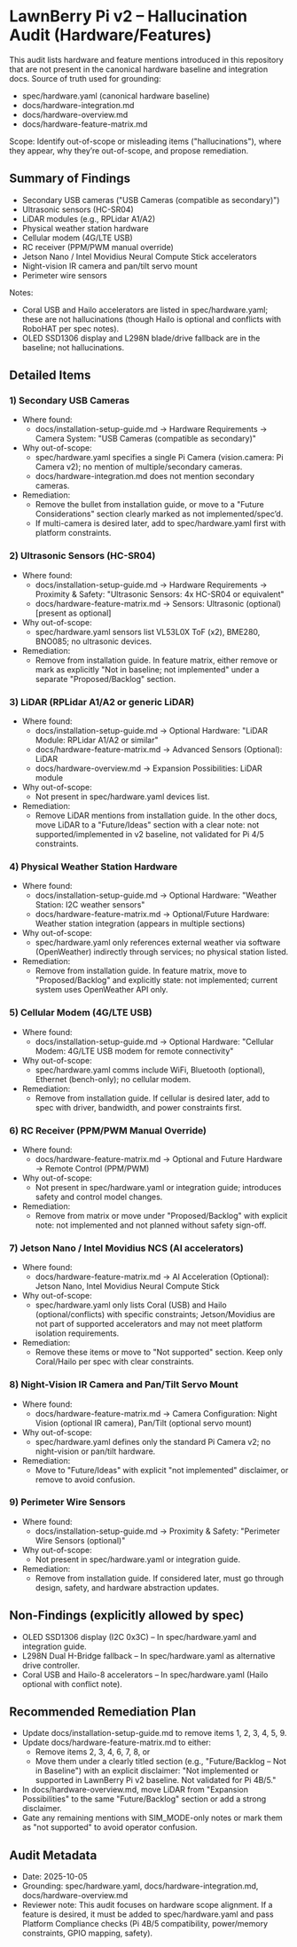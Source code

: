 # LawnBerry Pi v2 – Hallucination Audit (Hardware/Features)

This audit lists hardware and feature mentions introduced in this repository that are not present in the canonical hardware baseline and integration docs. Source of truth used for grounding:
- spec/hardware.yaml (canonical hardware baseline)
- docs/hardware-integration.md
- docs/hardware-overview.md
- docs/hardware-feature-matrix.md

Scope: Identify out-of-scope or misleading items ("hallucinations"), where they appear, why they’re out-of-scope, and propose remediation.

## Summary of Findings

- Secondary USB cameras ("USB Cameras (compatible as secondary)")
- Ultrasonic sensors (HC-SR04)
- LiDAR modules (e.g., RPLidar A1/A2)
- Physical weather station hardware
- Cellular modem (4G/LTE USB)
- RC receiver (PPM/PWM manual override)
- Jetson Nano / Intel Movidius Neural Compute Stick accelerators
- Night-vision IR camera and pan/tilt servo mount
- Perimeter wire sensors

Notes:
- Coral USB and Hailo accelerators are listed in spec/hardware.yaml; these are not hallucinations (though Hailo is optional and conflicts with RoboHAT per spec notes).
- OLED SSD1306 display and L298N blade/drive fallback are in the baseline; not hallucinations.

## Detailed Items

### 1) Secondary USB Cameras
- Where found:
  - docs/installation-setup-guide.md → Hardware Requirements → Camera System: "USB Cameras (compatible as secondary)"
- Why out-of-scope:
  - spec/hardware.yaml specifies a single Pi Camera (vision.camera: Pi Camera v2); no mention of multiple/secondary cameras.
  - docs/hardware-integration.md does not mention secondary cameras.
- Remediation:
  - Remove the bullet from installation guide, or move to a "Future Considerations" section clearly marked as not implemented/spec’d.
  - If multi-camera is desired later, add to spec/hardware.yaml first with platform constraints.

### 2) Ultrasonic Sensors (HC-SR04)
- Where found:
  - docs/installation-setup-guide.md → Hardware Requirements → Proximity & Safety: "Ultrasonic Sensors: 4x HC-SR04 or equivalent"
  - docs/hardware-feature-matrix.md → Sensors: Ultrasonic (optional) [present as optional]
- Why out-of-scope:
  - spec/hardware.yaml sensors list VL53L0X ToF (x2), BME280, BNO085; no ultrasonic devices.
- Remediation:
  - Remove from installation guide. In feature matrix, either remove or mark as explicitly "Not in baseline; not implemented" under a separate "Proposed/Backlog" section.

### 3) LiDAR (RPLidar A1/A2 or generic LiDAR)
- Where found:
  - docs/installation-setup-guide.md → Optional Hardware: "LiDAR Module: RPLidar A1/A2 or similar"
  - docs/hardware-feature-matrix.md → Advanced Sensors (Optional): LiDAR
  - docs/hardware-overview.md → Expansion Possibilities: LiDAR module
- Why out-of-scope:
  - Not present in spec/hardware.yaml devices list.
- Remediation:
  - Remove LiDAR mentions from installation guide. In the other docs, move LiDAR to a "Future/Ideas" section with a clear note: not supported/implemented in v2 baseline, not validated for Pi 4/5 constraints.

### 4) Physical Weather Station Hardware
- Where found:
  - docs/installation-setup-guide.md → Optional Hardware: "Weather Station: I2C weather sensors"
  - docs/hardware-feature-matrix.md → Optional/Future Hardware: Weather station integration (appears in multiple sections)
- Why out-of-scope:
  - spec/hardware.yaml only references external weather via software (OpenWeather) indirectly through services; no physical station listed.
- Remediation:
  - Remove from installation guide. In feature matrix, move to "Proposed/Backlog" and explicitly state: not implemented; current system uses OpenWeather API only.

### 5) Cellular Modem (4G/LTE USB)
- Where found:
  - docs/installation-setup-guide.md → Optional Hardware: "Cellular Modem: 4G/LTE USB modem for remote connectivity"
- Why out-of-scope:
  - spec/hardware.yaml comms include WiFi, Bluetooth (optional), Ethernet (bench-only); no cellular modem.
- Remediation:
  - Remove from installation guide. If cellular is desired later, add to spec with driver, bandwidth, and power constraints first.

### 6) RC Receiver (PPM/PWM Manual Override)
- Where found:
  - docs/hardware-feature-matrix.md → Optional and Future Hardware → Remote Control (PPM/PWM)
- Why out-of-scope:
  - Not present in spec/hardware.yaml or integration guide; introduces safety and control model changes.
- Remediation:
  - Remove from matrix or move under "Proposed/Backlog" with explicit note: not implemented and not planned without safety sign-off.

### 7) Jetson Nano / Intel Movidius NCS (AI accelerators)
- Where found:
  - docs/hardware-feature-matrix.md → AI Acceleration (Optional): Jetson Nano, Intel Movidius Neural Compute Stick
- Why out-of-scope:
  - spec/hardware.yaml only lists Coral (USB) and Hailo (optional/conflicts) with specific constraints; Jetson/Movidius are not part of supported accelerators and may not meet platform isolation requirements.
- Remediation:
  - Remove these items or move to "Not supported" section. Keep only Coral/Hailo per spec with clear constraints.

### 8) Night-Vision IR Camera and Pan/Tilt Servo Mount
- Where found:
  - docs/hardware-feature-matrix.md → Camera Configuration: Night Vision (optional IR camera), Pan/Tilt (optional servo mount)
- Why out-of-scope:
  - spec/hardware.yaml defines only the standard Pi Camera v2; no night-vision or pan/tilt hardware.
- Remediation:
  - Move to "Future/Ideas" with explicit "not implemented" disclaimer, or remove to avoid confusion.

### 9) Perimeter Wire Sensors
- Where found:
  - docs/installation-setup-guide.md → Proximity & Safety: "Perimeter Wire Sensors (optional)"
- Why out-of-scope:
  - Not present in spec/hardware.yaml or integration guide.
- Remediation:
  - Remove from installation guide. If considered later, must go through design, safety, and hardware abstraction updates.

## Non-Findings (explicitly allowed by spec)
- OLED SSD1306 display (I2C 0x3C) – In spec/hardware.yaml and integration guide.
- L298N Dual H-Bridge fallback – In spec/hardware.yaml as alternative drive controller.
- Coral USB and Hailo-8 accelerators – In spec/hardware.yaml (Hailo optional with conflict note).

## Recommended Remediation Plan
- Update docs/installation-setup-guide.md to remove items 1, 2, 3, 4, 5, 9.
- Update docs/hardware-feature-matrix.md to either:
  - Remove items 2, 3, 4, 6, 7, 8, or
  - Move them under a clearly titled section (e.g., "Future/Backlog – Not in Baseline") with an explicit disclaimer: "Not implemented or supported in LawnBerry Pi v2 baseline. Not validated for Pi 4B/5."
- In docs/hardware-overview.md, move LiDAR from "Expansion Possibilities" to the same "Future/Backlog" section or add a strong disclaimer.
- Gate any remaining mentions with SIM_MODE-only notes or mark them as "not supported" to avoid operator confusion.

## Audit Metadata
- Date: 2025-10-05
- Grounding: spec/hardware.yaml, docs/hardware-integration.md, docs/hardware-overview.md
- Reviewer note: This audit focuses on hardware scope alignment. If a feature is desired, it must be added to spec/hardware.yaml and pass Platform Compliance checks (Pi 4B/5 compatibility, power/memory constraints, GPIO mapping, safety).
